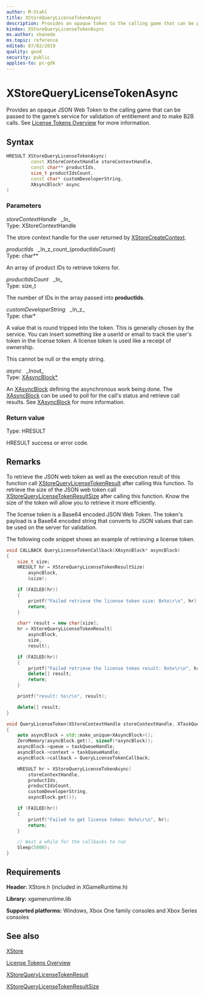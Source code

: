 ```yaml
---
author: M-Stahl
title: XStoreQueryLicenseTokenAsync
description: Provides an opaque token to the calling game that can be passed to the game's service to make B2B calls.
kindex: XStoreQueryLicenseTokenAsync
ms.author: shanede
ms.topic: reference
edited: 07/02/2019
quality: good
security: public
applies-to: pc-gdk
---
```


# XStoreQueryLicenseTokenAsync  

Provides an opaque JSON Web Token to the calling game that can be passed to the game’s service for validation of entitlement and to make B2B calls. See [License Tokens Overview](../../../../commerce/pc-specific-considerations/xstore-license-tokens.md) for more information.

## Syntax  
  
```cpp
HRESULT XStoreQueryLicenseTokenAsync(  
         const XStoreContextHandle storeContextHandle,  
         const char** productIds,  
         size_t productIdsCount,  
         const char* customDeveloperString,  
         XAsyncBlock* async  
)  
```  
  
### Parameters  
  
*storeContextHandle* &nbsp;&nbsp;\_In\_  
Type: XStoreContextHandle  
  
The store context handle for the user returned by [XStoreCreateContext](xstorecreatecontext.md).    
  
*productIds* &nbsp;&nbsp;\_In\_z\_count\_(productIdsCount)  
Type: char**  
  
An array of product IDs to retrieve tokens for.  
  
*productIdsCount* &nbsp;&nbsp;\_In\_  
Type: size_t  
  
The number of IDs in the array passed into **productIds**.  
  
*customDeveloperString* &nbsp;&nbsp;\_In\_z\_  
Type: char*  
  
A value that is round tripped into the token. This is generally chosen by the service. You can insert something like a userId or email to track the user's token in the license token. A license token is used like a receipt of ownership.  

This cannot be null or the empty string. 
  
*async* &nbsp;&nbsp;\_Inout\_  
Type: [XAsyncBlock*](../../xasync/structs/xasyncblock.md)  
  
An [XAsyncBlock](../../xasync/structs/xasyncblock.md) defining the asynchronous work being done. The [XAsyncBlock](../../xasync/structs/xasyncblock.md) can be used to poll for the call's status and retrieve call results. See [XAsyncBlock](../../xasync/structs/xasyncblock.md) for more information.  
  
### Return value
Type: HRESULT
  
HRESULT success or error code.    
  
## Remarks  
  
To retrieve the JSON web token as well as the execution result of this function call [XStoreQueryLicenseTokenResult](xstorequerylicensetokenresult.md) after calling this function. To retrieve the size of the JSON web token call [XStoreQueryLicenseTokenResultSize](xstorequerylicensetokenresultsize.md) after calling this function. Know the size of the token will allow you to retrieve it more efficiently.
  
The license token is a Base64 encoded JSON Web Token. The token's payload is a Base64 encoded string that converts to JSON values that can be used on the server for validation.


The following code snippet shows an example of retrieving a license token.  
  
```cpp
void CALLBACK QueryLicenseTokenCallback(XAsyncBlock* asyncBlock)
{
    size_t size;
    HRESULT hr = XStoreQueryLicenseTokenResultSize(
        asyncBlock,
        &size);

    if (FAILED(hr))
    {
        printf("Failed retrieve the license token size: 0x%x\r\n", hr);
        return;
    }

    char* result = new char[size];
    hr = XStoreQueryLicenseTokenResult(
        asyncBlock,
        size,
        result);

    if (FAILED(hr))
    {
        printf("Failed retrieve the license token result: 0x%x\r\n", hr);
        delete[] result;
        return;
    }

    printf("result: %s\r\n", result);

    delete[] result;
}

void QueryLicenseToken(XStoreContextHandle storeContextHandle, XTaskQueueHandle taskQueueHandle, const char** productIds, size_t productIdsCount, const char* customDeveloperString)
{
    auto asyncBlock = std::make_unique<XAsyncBlock>();
    ZeroMemory(asyncBlock.get(), sizeof(*asyncBlock));
    asyncBlock->queue = taskQueueHandle;
    asyncBlock->context = taskQueueHandle;
    asyncBlock->callback = QueryLicenseTokenCallback;

    HRESULT hr = XStoreQueryLicenseTokenAsync(
        storeContextHandle,
        productIds,
        productIdsCount,
        customDeveloperString,
        asyncBlock.get());

    if (FAILED(hr))
    {
        printf("Failed to get license token: 0x%x\r\n", hr);
        return;
    }

    // Wait a while for the callbacks to run
    Sleep(5000);
}
```
  
  
## Requirements  
  
**Header:** XStore.h (included in XGameRuntime.h)
  
**Library:** xgameruntime.lib
  
**Supported platforms:** Windows, Xbox One family consoles and Xbox Series consoles  
  
## See also  

[XStore](../xstore_members.md)  

[License Tokens Overview](../../../../commerce/pc-specific-considerations/xstore-license-tokens.md)

[XStoreQueryLicenseTokenResult](xstorequerylicensetokenresult.md)  

[XStoreQueryLicenseTokenResultSize](xstorequerylicensetokenresultsize.md)  

  